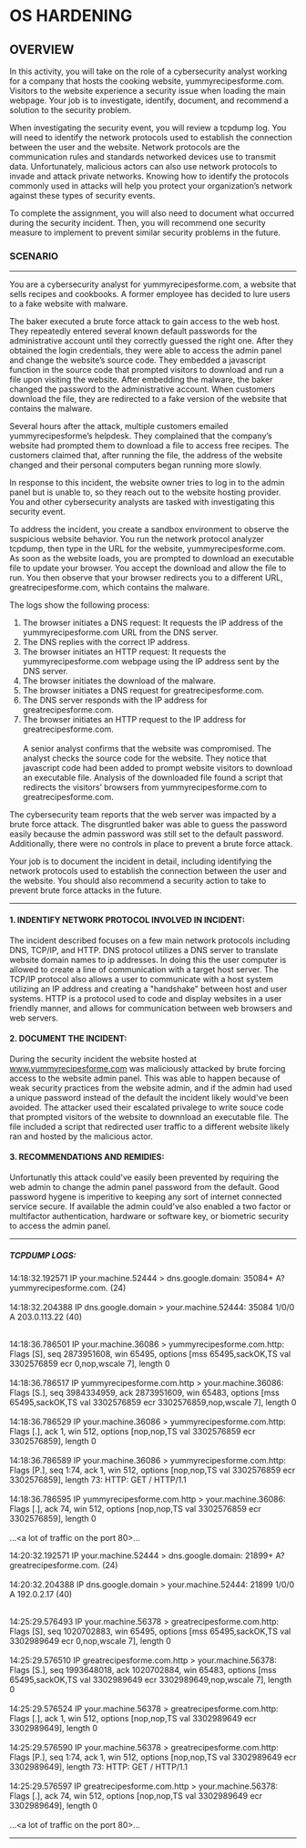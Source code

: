 
# OS HARDENING

## OVERVIEW

In this activity, you will take on the role of a cybersecurity analyst working for a company that hosts the cooking website, yummyrecipesforme.com. Visitors to the website experience a security issue when loading the main webpage. Your job is to investigate, identify, document, and recommend a solution to the security problem.<br>

When investigating the security event, you will review a tcpdump log. You will need to identify the network protocols used to establish the connection between the user and the website. Network protocols are the communication rules and standards networked devices use to transmit data. Unfortunately, malicious actors can also use network protocols to invade and attack private networks. Knowing how to identify the protocols commonly used in attacks will help you protect your organization’s network against these types of security events.<br>

To complete the assignment, you will also need to document what occurred during the security incident. Then, you will recommend one security measure to implement to prevent similar security problems in the future.<br>

### SCENARIO

---

You are a cybersecurity analyst for yummyrecipesforme.com, a website that sells recipes and cookbooks. A former employee has decided to lure users to a fake website with malware.<br>

The baker executed a brute force attack to gain access to the web host. They repeatedly entered several known default passwords for the administrative account until they correctly guessed the right one. After they obtained the login credentials, they were able to access the admin panel and change the website’s source code. They embedded a javascript function in the source code that prompted visitors to download and run a file upon visiting the website. After embedding the malware, the baker changed the password to the administrative account. When customers download the file, they are redirected to a fake version of the website that contains the malware.<br>

Several hours after the attack, multiple customers emailed yummyrecipesforme’s helpdesk. They complained that the company’s website had prompted them to download a file to access free recipes. The customers claimed that, after running the file, the address of the website changed and their personal computers began running more slowly.<br>

In response to this incident, the website owner tries to log in to the admin panel but is unable to, so they reach out to the website hosting provider. You and other cybersecurity analysts are tasked with investigating this security event.<br>

To address the incident, you create a sandbox environment to observe the suspicious website behavior. You run the network protocol analyzer tcpdump, then type in the URL for the website, yummyrecipesforme.com. As soon as the website loads, you are prompted to download an executable file to update your browser. You accept the download and allow the file to run. You then observe that your browser redirects you to a different URL, greatrecipesforme.com, which contains the malware.<br>

The logs show the following process:
1. The browser initiates a DNS request: It requests the IP address of the yummyrecipesforme.com URL from the DNS server.
2. The DNS replies with the correct IP address.
3. The browser initiates an HTTP request: It requests the yummyrecipesforme.com webpage using the IP address sent by the DNS server.
4. The browser initiates the download of the malware.
5. The browser initiates a DNS request for greatrecipesforme.com.
6. The DNS server responds with the IP address for greatrecipesforme.com.
7. The browser initiates an HTTP request to the IP address for greatrecipesforme.com.<br><br>
A senior analyst confirms that the website was compromised. The analyst checks the source code for the website. They notice that javascript code had been added to prompt website visitors to download an executable file. Analysis of the downloaded file found a script that redirects the visitors’ browsers from yummyrecipesforme.com to greatrecipesforme.com.<br>

The cybersecurity team reports that the web server was impacted by a brute force attack. The disgruntled baker was able to guess the password easily because the admin password was still set to the default password. Additionally, there were no controls in place to prevent a brute force attack.<br>

Your job is to document the incident in detail, including identifying the network protocols used to establish the connection between the user and the website.  You should also recommend a security action to take to prevent brute force attacks in the future.<br>

---

#### 1. INDENTIFY NETWORK PROTOCOL INVOLVED IN INCIDENT:

The incident described focuses on a few main network protocols including DNS, TCP/IP, and HTTP. DNS protocol utilizes a DNS server to translate website domain names to ip addresses. In doing this the user computer is allowed to create a line of communication with a target host server. The TCP/IP protocol also allows a user to communicate with a host system utilizing an IP address and creating a "handshake" between host and user systems. HTTP is a protocol used to code and display websites in a user friendly manner, and allows for communication between web browsers and web servers.<br>

#### 2. DOCUMENT THE INCIDENT:

During the security incident the website hosted at www.yummyrecipesforme.com was maliciously attacked by brute forcing access to the website admin panel. This was able to happen because of weak security practices from the website admin, and if the admin had used a unique password instead of the default the incident likely would've been avoided. The attacker used their escalated privalege to write souce code that prompted visitors of the website to downnload an executable file. The file included a script that redirected user traffic to a different website likely ran and hosted by the malicious actor.<br>

#### 3. RECOMMENDATIONS AND REMIDIES:

Unfortunatly this attack could've easily been prevented by requiring the web admin to change the admin panel password from the default. Good password hygene is imperitive to keeping any sort of internet connected service secure. If available the admin could've also enabled a two factor or multifactor authentication, hardware or software key, or biometric security to access the admin panel.<br>

---

##### TCPDUMP LOGS:

14:18:32.192571 IP your.machine.52444 > dns.google.domain: 35084+ A? yummyrecipesforme.com. (24)
<br><br>
14:18:32.204388 IP dns.google.domain > your.machine.52444: 35084 1/0/0 A 203.0.113.22 (40)
<br><br>

14:18:36.786501 IP your.machine.36086 > yummyrecipesforme.com.http: Flags [S], seq 2873951608, win 65495, options [mss 65495,sackOK,TS val 3302576859 ecr 0,nop,wscale 7], length 0<br><br>
14:18:36.786517 IP yummyrecipesforme.com.http > your.machine.36086: Flags [S.], seq 3984334959, ack 2873951609, win 65483, options [mss 65495,sackOK,TS val 3302576859 ecr 3302576859,nop,wscale 7], length 0<br><br>
14:18:36.786529 IP your.machine.36086 > yummyrecipesforme.com.http: Flags [.], ack 1, win 512, options [nop,nop,TS val 3302576859 ecr 3302576859], length 0<br><br>
14:18:36.786589 IP your.machine.36086 > yummyrecipesforme.com.http: Flags [P.], seq 1:74, ack 1, win 512, options [nop,nop,TS val 3302576859 ecr 3302576859], length 73: HTTP: GET / HTTP/1.1<br><br>
14:18:36.786595 IP yummyrecipesforme.com.http > your.machine.36086: Flags [.], ack 74, win 512, options [nop,nop,TS val 3302576859 ecr 3302576859], length 0<br><br>
…<a lot of traffic on the port 80>... 
<br>

14:20:32.192571 IP your.machine.52444 > dns.google.domain: 21899+ A? greatrecipesforme.com. (24)<br><br>
14:20:32.204388 IP dns.google.domain > your.machine.52444: 21899 1/0/0 A 192.0.2.17 (40)<br><br>

14:25:29.576493 IP your.machine.56378 > greatrecipesforme.com.http: Flags [S], seq 1020702883, win 65495, options [mss 65495,sackOK,TS val 3302989649 ecr 0,nop,wscale 7], length 0<br><br>
14:25:29.576510 IP greatrecipesforme.com.http > your.machine.56378: Flags [S.], seq 1993648018, ack 1020702884, win 65483, options [mss 65495,sackOK,TS val 3302989649 ecr 3302989649,nop,wscale 7], length 0<br><br>
14:25:29.576524 IP your.machine.56378 > greatrecipesforme.com.http: Flags [.], ack 1, win 512, options [nop,nop,TS val 3302989649 ecr 3302989649], length 0<br><br>
14:25:29.576590 IP your.machine.56378 > greatrecipesforme.com.http: Flags [P.], seq 1:74, ack 1, win 512, options [nop,nop,TS val 3302989649 ecr 3302989649], length 73: HTTP: GET / HTTP/1.1<br><br>
14:25:29.576597 IP greatrecipesforme.com.http > your.machine.56378: Flags [.], ack 74, win 512, options [nop,nop,TS val 3302989649 ecr 3302989649], length 0<br><br>
…<a lot of traffic on the port 80>... 

---

